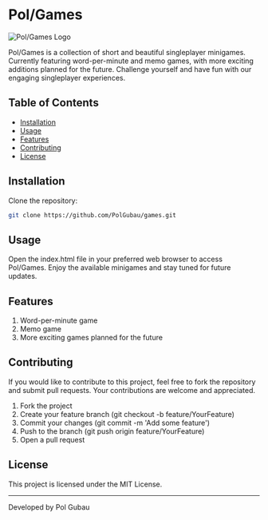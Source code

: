 # Pol/Games

![Pol/Games Logo](https://games.polgubau.com/brand/0.webp)

Pol/Games is a collection of short and beautiful singleplayer minigames. Currently featuring word-per-minute and memo games, with more exciting additions planned for the future. Challenge yourself and have fun with our engaging singleplayer experiences.

## Table of Contents

- [Installation](#installation)
- [Usage](#usage)
- [Features](#features)
- [Contributing](#contributing)
- [License](#license)

## Installation

Clone the repository:

```bash
git clone https://github.com/PolGubau/games.git
```

## Usage

Open the index.html file in your preferred web browser to access Pol/Games. Enjoy the available minigames and stay tuned for future updates.

## Features

1. Word-per-minute game
2. Memo game
3. More exciting games planned for the future

## Contributing

If you would like to contribute to this project, feel free to fork the repository and submit pull requests. Your contributions are welcome and appreciated.

1. Fork the project
2. Create your feature branch (git checkout -b feature/YourFeature)
3. Commit your changes (git commit -m 'Add some feature')
4. Push to the branch (git push origin feature/YourFeature)
5. Open a pull request

## License

This project is licensed under the MIT License.

---

Developed by Pol Gubau
